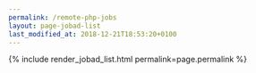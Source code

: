 ```yaml
---
permalink: /remote-php-jobs
layout: page-jobad-list
last_modified_at: 2018-12-21T18:53:20+0100
---
```

{% include render_jobad_list.html permalink=page.permalink %}
